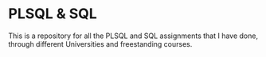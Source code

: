 # PLSQL & SQL
This is a repository for all the PLSQL and SQL assignments that I have done, through different Universities and freestanding courses.
